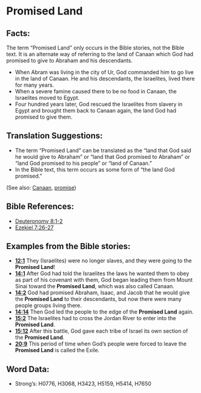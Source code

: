 # Promised Land

## Facts:

The term “Promised Land” only occurs in the Bible stories, not the Bible text. It is an alternate way of referring to the land of Canaan which God had promised to give to Abraham and his descendants.

* When Abram was living in the city of Ur, God commanded him to go live in the land of Canaan. He and his descendants, the Israelites, lived there for many years.
* When a severe famine caused there to be no food in Canaan, the Israelites moved to Egypt.
* Four hundred years later, God rescued the Israelites from slavery in Egypt and brought them back to Canaan again, the land God had promised to give them.

## Translation Suggestions:

* The term “Promised Land” can be translated as the “land that God said he would give to Abraham” or “land that God promised to Abraham” or “land God promised to his people” or “land of Canaan.”
* In the Bible text, this term occurs as some form of “the land God promised.”

(See also: [Canaan](../names/canaan.md), [promise](../kt/promise.md))

## Bible References:

* [Deuteronomy 8:1-2](rc://en/tn/help/deu/08/01)
* [Ezekiel 7:26-27](rc://en/tn/help/ezk/07/26)

## Examples from the Bible stories:

* __[12:1](rc://en/tn/help/obs/12/01)__ They (Israelites) were no longer slaves, and they were going to the __Promised Land__!
* __[14:1](rc://en/tn/help/obs/14/01)__ After God had told the Israelites the laws he wanted them to obey as part of his covenant with them, God began leading them from Mount Sinai toward the __Promised Land__, which was also called Canaan.
* __[14:2](rc://en/tn/help/obs/14/02)__ God had promised Abraham, Isaac, and Jacob that he would give the __Promised Land__ to their descendants, but now there were many people groups living there.
* __[14:14](rc://en/tn/help/obs/14/14)__ Then God led the people to the edge of the __Promised Land__ again.
* __[15:2](rc://en/tn/help/obs/15/02)__ The Israelites had to cross the Jordan River to enter into the __Promised Land__.
* __[15:12](rc://en/tn/help/obs/15/12)__ After this battle, God gave each tribe of Israel its own section of the __Promised Land__.
* __[20:9](rc://en/tn/help/obs/20/09)__ This period of time when God’s people were forced to leave the __Promised Land__ is called the Exile.

## Word Data:

* Strong’s: H0776, H3068, H3423, H5159, H5414, H7650
